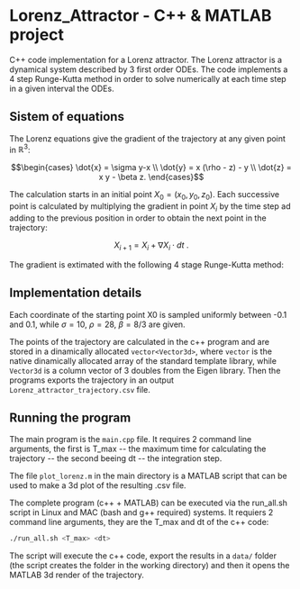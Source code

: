 # Lorenz_Attractor - C++ & MATLAB project
C++ code implementation for a Lorenz attractor. The Lorenz attractor is a dynamical system described by 3 first order ODEs. The code implements a 4 step Runge-Kutta method in order to solve numerically at each time step in a given interval the ODEs.

## Sistem of equations
The Lorenz equations give the gradient of the trajectory at any given point in $\mathbb{R}^3$:

$$\begin{cases} 
\dot{x} = \sigma y-x \\
\dot{y} = x (\rho - z) - y \\
\dot{z} = x y - \beta z. 
\end{cases}$$

The calculation starts in an initial point $X_0 = (x_0,y_0,z_0)$. Each successive point is calculated by multiplying the gradient in point $X_i$ by the time step ad adding to the previous position in order to obtain the next point in the trajectory:

$$ X_{i+1} = X_{i} + \nabla X_i \cdot dt \ .$$

The gradient is extimated with the following 4 stage Runge-Kutta method:

## Implementation details

Each coordinate of the starting point X0 is sampled uniformly between -0.1 and 0.1, while $\sigma = 10$, $\rho = 28$, $\beta = 8/3$ are given.

The points of the trajectory are calculated in the c++ program and are stored in a dinamically allocated `vector<Vector3d>`, where `vector` is the native dinamically allocated array of the standard template library, while `Vector3d` is a column vector of 3 doubles from the Eigen library. Then the programs exports the trajectory in an output `Lorenz_attractor_trajectory.csv` file.

## Running the program

The main program is the `main.cpp` file. It requires 2 command line arguments, the first is T_max -- the maximum time for calculating the trajectory -- the second beeing dt -- the integration step.

The file `plot_lorenz.m` in the main directory is a MATLAB script that can be used to make a 3d plot of the resulting .csv file.

The complete program (c++ + MATLAB) can be executed via the run_all.sh script in Linux and MAC (bash and g++ required) systems. It requiers 2 command line arguments, they are the T_max and dt of the c++ code: 
```bash
./run_all.sh <T_max> <dt>
```

The script will execute the c++ code, export the results in a `data/` folder (the script creates the folder in the working directory) and then it opens the MATLAB 3d render of the trajectory.
